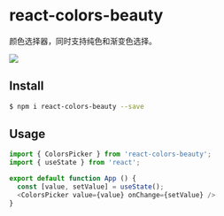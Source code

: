 # react-colors-beauty

颜色选择器，同时支持纯色和渐变色选择。

<p>
  <img src="https://raw.githubusercontent.com/sleepy-zone/react-colors/main/assets/usage.png" />
</p>

## Install

```bash
$ npm i react-colors-beauty --save
```

## Usage

```js
import { ColorsPicker } from 'react-colors-beauty';
import { useState } from 'react';

export default function App () {
  const [value, setValue] = useState();
  <ColorsPicker value={value} onChange={setValue} />
}
```